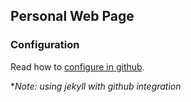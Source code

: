 ## Personal Web Page

### Configuration

Read how to [configure in github](https://help.github.com/articles/using-jekyll-as-a-static-site-generator-with-github-pages/).

*_Note: using jekyll with github integration_
